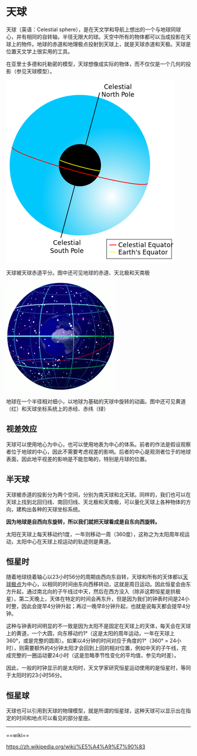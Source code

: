 # 天球

天球（英语：Celestial sphere），是在天文学和导航上想出的一个与地球同球心，并有相同的自转轴，半径无限大的球。天空中所有的物体都可以当成投影在天球上的物件。地球的赤道和地理极点投射到天球上，就是天球赤道和天极。天球是位置天文学上很实用的工具。

在亚里士多德和托勒密的模型，天球想像成实际的物体，而不仅仅是一个几何的投影（参见天球模型）。

![p](./天球-images/460px-Celestial_sphere.svg.png)

天球被天球赤道平分。图中还可见地球的赤道、天北极和天南极

![p2](./天球-images/Earth_within_celestial_sphere.gif)

地球在一个半径相对细小，以地球为基础的天球中旋转的动画。图中还可见黄道（红）和天球坐标系统上的赤经、赤纬（绿）

## 视差效应

天球可以使用地心为中心，也可以使用地表为中心的体系。前者的作法是假设观察者位于地球的中心，因此不需要考虑视差的影响。后者的中心是观测者位于的地球表面，因此地平视差的影响是不能忽略的，特别是月球的位置。

## 半天球

天球被赤道的投影分为两个空间，分别为南天球和北天球。同样的，我们也可以在天球上找到北回归线、南回归线、天北极和天南极，可以量化天球上各种物体的方向，建构出各种的天球坐标系统。

**因为地球是自西向东旋转，所以我们就把天球看成是自东向西旋转。**

太阳在天球上每天移动约1度，一年则移动一周（360度），这称之为太阳周年视运动，太阳中心在天球上视运动的轨迹则是黄道。

## 恒星时

随着地球绕着轴心以23小时56分的周期由西向东自转，天球和所有的天体都以[天球极点](./天极.md)为中心，以相同的时间由东向西移转动，这就是周日运动。因此恒星会由东方升起，通过南北向的子午线过中天，然后在西方没入（除非这颗恒星是拱极星）。第二天晚上，天体在特定的时间会再东升，但是因为我们的钟表时间是24小时整，因此会提早4分钟升起；再过一晚早8分钟升起，也就是说每天都会提早4分钟。

这种与钟表时间明显的不一致是因为太阳不是固定在天球上的天体，每天会在天球上的黄道，一个大圆，向东移动约1°（这是太阳的周年运动，一年在天球上360°，或是完整的圆周）。如果以4分钟的时间对应于角度的1°（360° = 24小时），则需要额外的4分钟太阳才会回到上回的相对位置，例如中天的子午线，完成完整的一圈运动要24小时（这是忽略季节性变化的平均值，参见均时差）。

因此，一般的时钟显示的是太阳时，天文学家研究恒星运动使用的是恒星时，等同于太阳时的23小时56分。

## 恒星球

天球也可以引用到天球的物理模型，就是所谓的恒星球，这种天球可以显示出在指定的时间和地点可以看见的部分星座。

---

==wiki==

<https://zh.wikipedia.org/wiki/%E5%A4%A9%E7%90%83>

